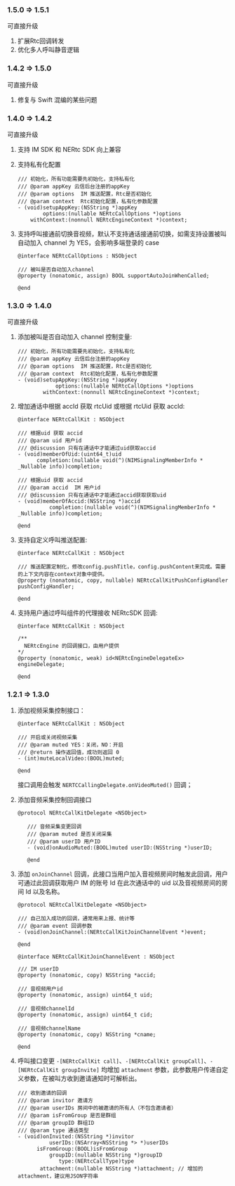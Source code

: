 ### 1.5.0 => 1.5.1

可直接升级

1. 扩展Rtc回调转发
2. 优化多人呼叫静音逻辑

### 1.4.2 => 1.5.0

可直接升级

1. 修复与 Swift 混编的某些问题

### 1.4.0 => 1.4.2

可直接升级

1. 支持 IM SDK 和 NERtc SDK 向上兼容

2. 支持私有化配置

   ```objc
   /// 初始化，所有功能需要先初始化，支持私有化
   /// @param appKey 云信后台注册的appKey
   /// @param options  IM 推送配置，Rtc是否初始化
   /// @param context  Rtc初始化配置，私有化参数配置
   - (void)setupAppKey:(NSString *)appKey
           options:(nullable NERtcCallOptions *)options
       withContext:(nonnull NERtcEngineContext *)context;

   ```

3. 支持呼叫接通前切换音视频，默认不支持通话接通前切换，如需支持设置被叫自动加入 channel 为 YES，会影响多端登录的 case

   ```objc
   @interface NERtcCallOptions : NSObject

   /// 被叫是否自动加入channel
   @property (nonatomic, assign) BOOL supportAutoJoinWhenCalled;

   @end
   ```

### 1.3.0 => 1.4.0

可直接升级

1. 添加被叫是否自动加入 channel 控制变量:

   ```objc
   /// 初始化，所有功能需要先初始化，支持私有化
   /// @param appKey 云信后台注册的appKey
   /// @param options  IM 推送配置，Rtc是否初始化
   /// @param context  Rtc初始化配置，私有化参数配置
   - (void)setupAppKey:(NSString *)appKey
               options:(nullable NERtcCallOptions *)options
           withContext:(nonnull NERtcEngineContext *)context;
   ```

2. 增加通话中根据 accId 获取 rtcUid 或根据 rtcUid 获取 accId:

   ```objc
   @interface NERtcCallKit : NSObject

   /// 根据uid 获取 accid
   /// @param uid 用户id
   /// @discussion 只有在通话中才能通过uid获取accid
   - (void)memberOfUid:(uint64_t)uid
         completion:(nullable void(^)(NIMSignalingMemberInfo * _Nullable info))completion;

   /// 根据uid 获取 accid
   /// @param accid  IM 用户id
   /// @discussion 只有在通话中才能通过accid获取获取uid
   - (void)memberOfAccid:(NSString *)accid
             completion:(nullable void(^)(NIMSignalingMemberInfo * _Nullable info))completion;

   @end
   ```

3. 支持自定义呼叫推送配置:

   ```objc
   @interface NERtcCallKit : NSObject

   /// 推送配置定制化，修改config.pushTitle，config.pushContent来完成。需要的上下文内容在context对象中提供。
   @property (nonatomic, copy, nullable) NERtcCallKitPushConfigHandler pushConfigHandler;

   @end
   ```

4. 支持用户通过呼叫组件的代理接收 NERtcSDK 回调:

   ```objc
   @interface NERtcCallKit : NSObject

   /**
     NERtcEngine 的回调接口，由用户提供
   */
   @property (nonatomic, weak) id<NERtcEngineDelegateEx> engineDelegate;

   @end
   ```

### 1.2.1 => 1.3.0

1. 添加视频采集控制接口：

   ```objc
   @interface NERtcCallKit : NSObject

   /// 开启或关闭视频采集
   /// @param muted YES：关闭，NO：开启
   /// @return 操作返回值，成功则返回 0
   - (int)muteLocalVideo:(BOOL)muted;

   @end
   ```

   接口调用会触发 `NERTCCallingDelegate.onVideoMuted()` 回调；

2. 添加音频采集控制回调接口

   ```objc
   @protocol NERtcCallKitDelegate <NSObject>

      /// 音频采集变更回调
      /// @param muted 是否关闭采集
      /// @param userID 用户ID
      - (void)onAudioMuted:(BOOL)muted userID:(NSString *)userID;

      @end
   ```

3. 添加 `onJoinChannel` 回调，此接口当用户加入音视频房间时触发此回调，用户可通过此回调获取用户 IM 的账号 Id 在此次通话中的 uid 以及音视频房间的房间 Id 以及名称。

   ```objc
   @protocol NERtcCallKitDelegate <NSObject>

   /// 自己加入成功的回调，通常用来上报、统计等
   /// @param event 回调参数
   - (void)onJoinChannel:(NERtcCallKitJoinChannelEvent *)event;

   @end

   @interface NERtcCallKitJoinChannelEvent : NSObject

   /// IM userID
   @property (nonatomic, copy) NSString *accid;

   /// 音视频用户id
   @property (nonatomic, assign) uint64_t uid;

   /// 音视频channelId
   @property (nonatomic, assign) uint64_t cid;

   /// 音视频channelName
   @property (nonatomic, copy) NSString *cname;

   @end

   ```

4. 呼叫接口变更 `-[NERtcCallKit call]`、`-[NERtcCallKit groupCall]`、`-[NERtcCallKit groupInvite]` 均增加 `attachment` 参数，此参数用户传递自定义参数，在被叫方收到邀请通知时可解析出。

   ```objc
   /// 收到邀请的回调
   /// @param invitor 邀请方
   /// @param userIDs 房间中的被邀请的所有人（不包含邀请者）
   /// @param isFromGroup 是否是群组
   /// @param groupID 群组ID
   /// @param type 通话类型
   - (void)onInvited:(NSString *)invitor
             userIDs:(NSArray<NSString *> *)userIDs
         isFromGroup:(BOOL)isFromGroup
             groupID:(nullable NSString *)groupID
                type:(NERtcCallType)type
          attachment:(nullable NSString *)attachment; // 增加的attachment，建议用JSON字符串
   ```
